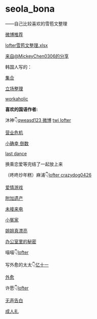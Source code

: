 # seola_bona
——自己比较喜欢的雪苞文整理

[微博推荐](https://weibo.com/7710928662/Lf1UNdSMz)

[lofter雪苞文整理.xlsx](https://1drv.ms/x/s!AjgJYtLb_54mknC13xj3HVNDuCEg?e=unK4yw)

[来自@MickeyChen0306的分享](https://drive.google.com/drive/mobile/folders/1eHih4qjxiDbG57VVqFPpT2cYXGTm5Xaa?usp=sharing)



韩国人写的：

[集合](https://twitter.com/sbsbsb0819/status/1321021200303222784)

[立场整理](https://github.com/abigail22222/seola_bona/blob/master/seolbo/%E7%AB%8B%E5%9C%BA%E6%95%B4%E7%90%86.md)

[workaholic](https://github.com/abigail22222/seola_bona/blob/master/seolbo/%EC%9B%8C%EC%BB%A4%ED%99%80%EB%A6%ADworkaholic.md)



**喜欢的国语作者:**



沐神👇[qweasd123 ](https://www.asianfanfics.com/profile/u/qweasd123)  [微博](https://weibo.com/u/5226871867)  [twi ](https://twitter.com/shaki941224) [lofter](https://samsam-mu.lofter.com/)

[营业危机](https://github.com/abigail22222/seola_bona/blob/master/seolbo/%E8%90%A5%E4%B8%9A%E5%8D%B1%E6%9C%BA.md)

[小确幸 倒数](https://github.com/abigail22222/seola_bona/blob/master/seolbo/%E5%B0%8F%E7%A1%AE%E5%B9%B8%E5%80%92%E6%95%B0.md)

[last dance](https://github.com/abigail22222/seola_bona/blob/master/seolbo/last_dance.md)

换乘恋爱等完结了一起放上来







（咚咚炒年糕）麻浦👇[lofter ](https://guy46.lofter.com/)  [crazydog0426](https://www.asianfanfics.com/profile/u/crazydog0426)

[爱情游戏](https://github.com/abigail22222/seola_bona/blob/master/seolbo/%E7%88%B1%E6%83%85%E6%B8%B8%E6%88%8F.md)

[附加遗产](https://github.com/abigail22222/seola_bona/blob/master/seolbo/%E9%99%84%E5%8A%A0%E9%81%97%E4%BA%A7.md)

[未接来电](https://github.com/abigail22222/seola_bona/blob/master/seolbo/%E6%9C%AA%E6%8E%A5%E6%9D%A5%E7%94%B5.md)

[小冤家](https://github.com/abigail22222/seola_bona/blob/master/seolbo/%E5%B0%8F%E5%86%A4%E5%AE%B6.md)

[姐姐真漂亮](https://github.com/abigail22222/seola_bona/blob/master/seolbo/%E5%A7%90%E5%A7%90%E7%9C%9F%E6%BC%82%E4%BA%AE.md)

[办公室里的秘密](https://github.com/abigail22222/seola_bona/blob/master/seolbo/%E5%8A%9E%E5%85%AC%E5%AE%A4%E9%87%8C%E7%9A%84%E7%A7%98%E5%AF%86.md)







喵喵👇[lofter](https://miaomiaochan757.lofter.com/)





写外愈的太太👇[亿十一 ](https://www.asianfanfics.com/profile/u/YiEleven)

[外愈](https://github.com/abigail22222/seola_bona/blob/master/seolbo/%E5%A4%96%E6%84%88%E6%9C%AA%E5%AE%8C%E7%BB%93.md)



许愿👇[lofter](https://xiaopei616.lofter.com/)

[无声告白](https://github.com/abigail22222/seola_bona/blob/master/seolbo/%E6%97%A0%E5%A3%B0%E5%91%8A%E7%99%BD.md)

[成人礼](https://github.com/abigail22222/seola_bona/blob/master/seolbo/%E6%88%90%E4%BA%BA%E7%A4%BC.md)
